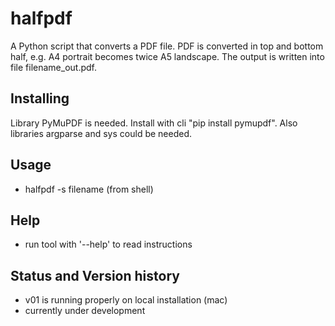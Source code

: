 # halfpdf
A Python script that converts a PDF file. PDF is converted in top and 
bottom half, e.g. A4 portrait becomes twice A5 landscape. The output is 
written into file filename_out.pdf.

## Installing
Library PyMuPDF is needed. Install with cli
 "pip install pymupdf". Also libraries argparse and sys could be needed.

## Usage
- halfpdf -s filename (from shell)

## Help
- run tool with '--help' to read instructions

## Status and Version history
- v01 is running properly on local installation (mac)
- currently under development


